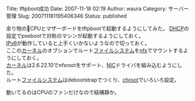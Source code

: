 Title: tftpboot成功
Date: 2007-11-18 02:19
Author: waura
Category: サーバー管理
Slug: 200711181195406346
Status: published

余り物のCPUとマザーボードをtftpbootで起動するようにしてみた。 
[DHCP](http://d.hatena.ne.jp/keyword/DHCP)の設定でpxebootで対称のマシンが起動するようにしておく。  
[IPv6](http://d.hatena.ne.jp/keyword/IPv6)が動作していると上手くいかないようなので切っておく。  
ここの[カーネル](http://d.hatena.ne.jp/keyword/%A5%AB%A1%BC%A5%CD%A5%EB)のオプションでルート[ファイルシステム](http://d.hatena.ne.jp/keyword/%A5%D5%A5%A1%A5%A4%A5%EB%A5%B7%A5%B9%A5%C6%A5%E0)を[nfs](http://d.hatena.ne.jp/keyword/nfs)でマウントするようにしておく。  
[カーネル](http://d.hatena.ne.jp/keyword/%A5%AB%A1%BC%A5%CD%A5%EB)は2.6.22.10でnfsrootをサポート、[NIC](http://d.hatena.ne.jp/keyword/NIC)ドライバを組み込むようにした。  
ルート[ファイルシステム](http://d.hatena.ne.jp/keyword/%A5%D5%A5%A1%A5%A4%A5%EB%A5%B7%A5%B9%A5%C6%A5%E0)はdebootstrapでつくり、[chroot](http://d.hatena.ne.jp/keyword/chroot)でいろいろ設定。

動いてるのはCPUのファンだけなので結構静か。
